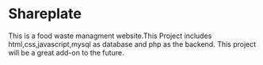 # Shareplate
This is a food waste managment website.This Project includes html,css,javascript,mysql as database and php as the backend. This project will be a great add-on to the future.
